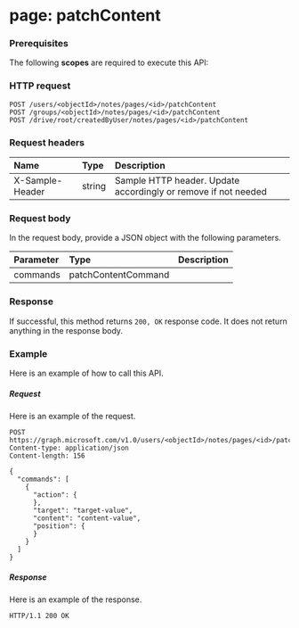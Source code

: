# page: patchContent


### Prerequisites
The following **scopes** are required to execute this API: 
### HTTP request
<!-- { "blockType": "ignored" } -->
```http
POST /users/<objectId>/notes/pages/<id>/patchContent
POST /groups/<objectId>/notes/pages/<id>/patchContent
POST /drive/root/createdByUser/notes/pages/<id>/patchContent

```
### Request headers
| Name       | Type | Description|
|:---------------|:--------|:----------|
| X-Sample-Header  | string  | Sample HTTP header. Update accordingly or remove if not needed|

### Request body
In the request body, provide a JSON object with the following parameters.

| Parameter	   | Type	|Description|
|:---------------|:--------|:----------|
|commands|patchContentCommand||

### Response
If successful, this method returns `200, OK` response code. It does not return anything in the response body.

### Example
Here is an example of how to call this API.
##### Request
Here is an example of the request.
<!-- {
  "blockType": "request",
  "name": "page_patchcontent"
}-->
```http
POST https://graph.microsoft.com/v1.0/users/<objectId>/notes/pages/<id>/patchContent
Content-type: application/json
Content-length: 156

{
  "commands": [
    {
      "action": {
      },
      "target": "target-value",
      "content": "content-value",
      "position": {
      }
    }
  ]
}
```

##### Response
Here is an example of the response.
<!-- {
  "blockType": "response",
  "truncated": false,
  "@odata.type": "microsoft.graph.none"
} -->
```http
HTTP/1.1 200 OK
```

<!-- uuid: 8fcb5dbc-d5aa-4681-8e31-b001d5168d79
2015-10-25 14:57:30 UTC -->
<!-- {
  "type": "#page.annotation",
  "description": "page: patchContent",
  "keywords": "",
  "section": "documentation",
  "tocPath": ""
}-->